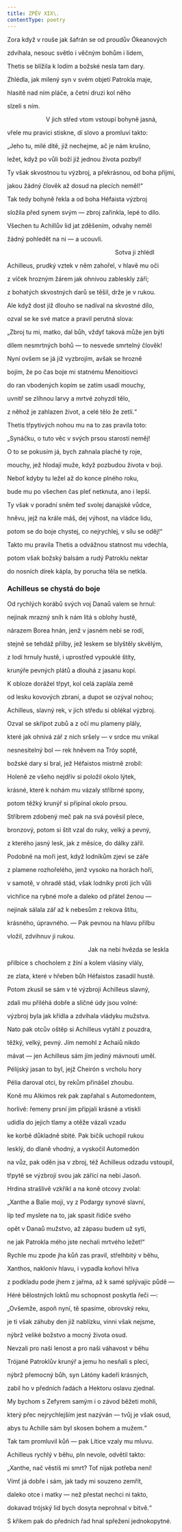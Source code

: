 ```yaml
---
title: ZPĚV XIX\.
contentType: poetry
---
```


<section>

Zora když v rouše jak šafrán se od proudův Ókeanových

</section>

<section>

zdvíhala, nesouc světlo i věčným bohům i lidem,

</section>

<section>

Thetis se blížila k lodím a božské nesla tam dary.

</section>

<section>

Zhlédla, jak milený syn v svém objetí Patrokla maje,

</section>

<section>

hlasitě nad ním pláče, a četní druzi kol něho

</section>

<section>

slzeli s ním.

</section>

<section>

                       V jich střed vtom vstoupí bohyně jasná,

</section>

<section>

vřele mu pravici stiskne, dí slovo a promluví takto:

„Jeho tu, milé dítě, již nechejme, ač je nám krušno,

</section>

<section>

ležet, když po vůli boží již jednou života pozbyl!

</section>

<section>

Ty však skvostnou tu výzbroj, a překrásnou, od boha přijmi,

</section>

<section>

jakou žádný člověk až dosud na plecích neměl!“

Tak tedy bohyně řekla a od boha Héfaista výzbroj

</section>

<section>

složila před synem svým — zbroj zařinkla, lepé to dílo.

Všechen tu Achillův lid jat zděšením, odvahy neměl

</section>

<section>

žádný pohledět na ni — a ucouvli.

</section>

<section>

                                                                Sotva ji zhlédl

</section>

<section>

Achilleus, prudký vztek v něm zahořel, v hlavě mu oči

</section>

<section>

z víček hrozným žárem jak ohnivou zableskly září;

</section>

<section>

z bohatých skvostných darů se těšil, drže je v rukou.

Ale když dost již dlouho se nadíval na skvostné dílo,

</section>

<section>

ozval se ke své matce a pravil perutná slova:

„Zbroj tu mi, matko, dal bůh, vždyť taková může jen býti

</section>

<section>

dílem nesmrtných bohů — to nesvede smrtelný člověk!

Nyní ovšem se já již vyzbrojím, avšak se hrozně

</section>

<section>

bojím, že po čas boje mi statnému Menoitiovci

</section>

<section>

do ran vbodených kopím se zatím usadí mouchy,

</section>

<section>

uvnitř se zlíhnou larvy a mrtvé zohyzdí tělo,

</section>

<section>

z něhož je zahlazen život, a celé tělo že zetlí.“

Thetis třpytivých nohou mu na to zas pravila toto:

</section>

<section>

„Synáčku, o tuto věc v svých prsou starostí neměj!

</section>

<section>

O to se pokusím já, bych zahnala plaché ty roje,

</section>

<section>

mouchy, jež hlodají muže, když pozbudou života v boji.

</section>

<section>

Neboť kdyby tu ležel až do konce plného roku,

</section>

<section>

bude mu po všechen čas pleť netknuta, ano i lepší.

Ty však v poradní sněm teď svolej danajské vůdce,

</section>

<section>

hněvu, jejž na krále máš, dej výhost, na vládce lidu,

</section>

<section>

potom se do boje chystej, co nejrychlej, v sílu se oděj!“

Takto mu pravila Thetis a odvážnou statnost mu vdechla,

</section>

<section>

potom však božský balsám a rudý Patroklu nektar

</section>

<section>

do nosních dírek kápla, by porucha těla se netkla.

### Achilleus se chystá do boje

</section>

<section>

Od rychlých korábů svých voj Danaů valem se hrnul:

</section>

<section>

nejinak mrazný sníh k nám lítá s oblohy hustě,

</section>

<section>

nárazem Borea hnán, jenž v jasném nebi se rodí,

</section>

<section>

stejně se tehdáž přilby, jež leskem se blyštěly skvělým,

</section>

<section>

z lodí hrnuly hustě, i uprostřed vypouklé štíty,

</section>

<section>

krunýře pevných plátů a dlouhá z jasanu kopí.

K obloze dorážel třpyt, kol celá zaplála země

</section>

<section>

od lesku kovových zbraní, a dupot se ozýval nohou;

</section>

<section>

Achilleus, slavný rek, v jich středu si oblékal výzbroj.

Ozval se skřípot zubů a z očí mu plameny plály,

</section>

<section>

které jak ohnivá zář z nich sršely — v srdce mu vnikal

</section>

<section>

nesnesitelný bol — rek hněvem na Tróy soptě,

</section>

<section>

božské dary si bral, jež Héfaistos mistrně zrobil:

Holeně ze všeho nejdřív si položil okolo lýtek,

</section>

<section>

krásné, které k nohám mu vázaly stříbrné spony,

</section>

<section>

potom těžký krunýř si připínal okolo prsou.

Stříbrem zdobený meč pak na svá pověsil plece,

</section>

<section>

bronzový, potom si štít vzal do ruky, velký a pevný,

</section>

<section>

z kterého jasný lesk, jak z měsíce, do dálky zářil.

Podobně na moři jest, když lodníkům zjeví se záře

</section>

<section>

z plamene rozhořelého, jenž vysoko na horách hoří,

</section>

<section>

v samotě, v ohradě stád, však lodníky proti jich vůli

</section>

<section>

vichřice na rybné moře a daleko od přátel ženou —

</section>

<section>

nejinak sálala zář až k nebesům z rekova štítu,

</section>

<section>

krásného, úpravného. — Pak pevnou na hlavu přilbu

</section>

<section>

vložil, zdvihnuv ji rukou.

</section>

<section>

                                                Jak na nebi hvězda se leskla

</section>

<section>

přilbice s chocholem z žíní a kolem vlásiny vlály,

</section>

<section>

ze zlata, které v hřeben bůh Héfaistos zasadil hustě.

Potom zkusil se sám v té výzbroji Achilleus slavný,

</section>

<section>

zdali mu přiléhá dobře a sličné údy jsou volné:

</section>

<section>

výzbroj byla jak křídla a zdvíhala vládyku mužstva.

Nato pak otcův oštěp si Achilleus vytáhl z pouzdra,

</section>

<section>

těžký, velký, pevný. Jím nemohl z Achaiů nikdo

</section>

<section>

mávat — jen Achilleus sám jím jediný mávnouti uměl.

</section>

<section>

Pélijský jasan to byl, jejž Cheirón s vrcholu hory

</section>

<section>

Pélia daroval otci, by rekům přinášel zhoubu.

Koně mu Alkimos rek pak zapřahal s Automedontem,

</section>

<section>

horlivě: řemeny prsní jim připjali krásné a vtiskli

</section>

<section>

udidla do jejich tlamy a otěže vázali vzadu

</section>

<section>

ke korbě důkladně sbité. Pak bičík uchopil rukou

</section>

<section>

lesklý, do dlaně vhodný, a vyskočil Automedón

</section>

<section>

na vůz, pak oděn jsa v zbroj, též Achilleus odzadu vstoupil,

</section>

<section>

třpytě se výzbrojí svou jak zářící na nebi Jasoň.

Hrdina strašlivě vzkřikl a na koně otcovy zvolal:

</section>

<section>

„Xanthe a Balie moji, vy z Podargy synové slavní,

</section>

<section>

líp teď myslete na to, jak spasit řidiče svého

</section>

<section>

opět v Danaů mužstvo, až zápasu budem už syti,

</section>

<section>

ne jak Patrokla mého jste nechali mrtvého ležet!“

Rychle mu zpode jha kůň zas pravil, střelhbitý v běhu,

</section>

<section>

Xanthos, nakloniv hlavu, i vypadla koňovi hříva

</section>

<section>

z podkladu pode jhem z jařma, až k samé splývajíc půdě —

</section>

<section>

Héré bělostných loktů mu schopnost poskytla řeči —:

„Ovšemže, aspoň nyní, tě spasíme, obrovský reku,

</section>

<section>

je ti však záhuby den již nablízku, vinni však nejsme,

</section>

<section>

nýbrž veliké božstvo a mocný života osud.

Nevzali pro naši lenost a pro naši váhavost v běhu

</section>

<section>

Trójané Patroklův krunýř a jemu ho nesňali s plecí,

</section>

<section>

nýbrž přemocný bůh, syn Látóny kadeří krásných,

</section>

<section>

zabil ho v předních řadách a Hektoru oslavu zjednal.

My bychom s Zefyrem samým i o závod běžeti mohli,

</section>

<section>

který přec nejrychlejším jest nazýván — tvůj je však osud,

</section>

<section>

abys tu Achille sám byl skosen bohem a mužem.“

Tak tam promluvil kůň — pak Lítice vzaly mu mluvu.

Achilleus rychlý v běhu, pln nevole, odvětil takto:

</section>

<section>

„Xanthe, nač věstíš mi smrt? Toť nijak potřeba není!

</section>

<section>

Vímť já dobře i sám, jak tady mi souzeno zemřít,

</section>

<section>

daleko otce i matky — než přestat nechci ni takto,

</section>

<section>

dokavad trójský lid bych dosyta neprohnal v bitvě.“

S křikem pak do předních řad hnal spřežení jednokopytné.

</section>

